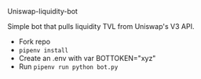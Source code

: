 Uniswap-liquidity-bot

Simple bot that pulls liquidity TVL from Uniswap's V3 API.

- Fork repo
- `pipenv install`
- Create an .env with var BOTTOKEN="xyz"
- Run `pipenv run python bot.py`
